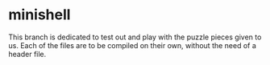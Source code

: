 # minishell

This branch is dedicated to test out and play with the puzzle pieces given to us.
Each of the files are to be compiled on their own, without the need of a header file.
